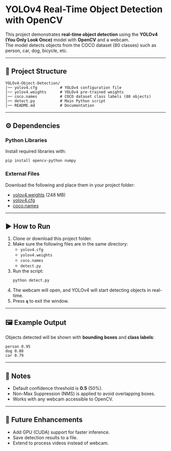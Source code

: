 # YOLOv4 Real-Time Object Detection with OpenCV

This project demonstrates **real-time object detection** using the **YOLOv4 (You Only Look Once)** model with **OpenCV** and a webcam.  
The model detects objects from the COCO dataset (80 classes) such as person, car, dog, bicycle, etc.

---

## 📂 Project Structure
```
YOLOv4-Object-Detection/
│── yolov4.cfg          # YOLOv4 configuration file
│── yolov4.weights      # YOLOv4 pre-trained weights
│── coco.names          # COCO dataset class labels (80 objects)
│── detect.py           # Main Python script
│── README.md           # Documentation
```

---

## ⚙️ Dependencies

### Python Libraries
Install required libraries with:
```bash
pip install opencv-python numpy
```

### External Files
Download the following and place them in your project folder:
- [yolov4.weights](https://pjreddie.com/media/files/yolov4.weights) (248 MB)
- [yolov4.cfg](https://raw.githubusercontent.com/AlexeyAB/darknet/master/cfg/yolov4.cfg)
- [coco.names](https://raw.githubusercontent.com/pjreddie/darknet/master/data/coco.names)

---

## ▶️ How to Run

1. Clone or download this project folder.
2. Make sure the following files are in the same directory:
   - `yolov4.cfg`
   - `yolov4.weights`
   - `coco.names`
   - `detect.py`
3. Run the script:
   ```bash
   python detect.py
   ```
4. The webcam will open, and YOLOv4 will start detecting objects in real-time.
5. Press **`q`** to exit the window.

---

## 🖼️ Example Output

Objects detected will be shown with **bounding boxes** and **class labels**:

```
person 0.95
dog 0.88
car 0.79
```

---

## 📌 Notes
- Default confidence threshold is **0.5** (50%).
- Non-Max Suppression (NMS) is applied to avoid overlapping boxes.
- Works with any webcam accessible to OpenCV.

---

## 🚀 Future Enhancements
- Add GPU (CUDA) support for faster inference.
- Save detection results to a file.
- Extend to process videos instead of webcam.
